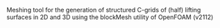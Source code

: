 Meshing tool for the generation of structured C-grids of (half) lifting surfaces in 2D and 3D using the blockMesh utility of OpenFOAM (v2112)
